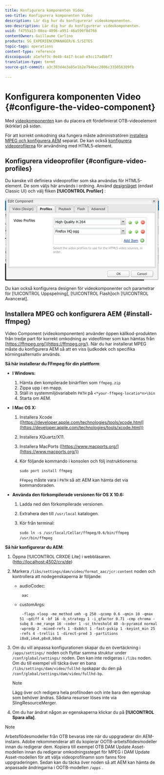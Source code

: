 ```yaml
---
title: Konfigurera komponenten Video
seo-title: Konfigurera komponenten Video
description: Lär dig hur du konfigurerar videokomponenten.
seo-description: Lär dig hur du konfigurerar videokomponenten.
uuid: f4755a13-08ea-4096-a951-46a590f8d766
contentOwner: Guillaume Carlino
products: SG_EXPERIENCEMANAGER/6.5/SITES
topic-tags: operations
content-type: reference
discoiquuid: a1efef3c-0e4b-4a17-bcad-e3cc17adbbf7
translation-type: tm+mt
source-git-commit: a3c303d4e3a85e1b2e794bec2006c335056309fb

---
```



# Konfigurera komponenten Video {#configure-the-video-component}

Med [videokomponenten](/help/sites-authoring/default-components-foundation.md#video) kan du placera ett fördefinierat OTB-videoelement (körklar) på sidan.

För att korrekt omkodning ska fungera måste administratören [installera MPEG och konfigurera AEM](#install-ffmpeg) separat. De kan också [konfigurera videoprofilerna](#configure-video-profiles) för användning med HTML5-element.

## Konfigurera videoprofiler {#configure-video-profiles}

Du kanske vill definiera videoprofiler som ska användas för HTML5-element. De som väljs här används i ordning. Använd [designläget](/help/sites-authoring/default-components-designmode.md) (endast Classic UI) och välj fliken **[!UICONTROL Profiler]** :

![chlimage_1-317](assets/chlimage_1-317.png)

Du kan också konfigurera designen för videokomponenter och parametrar för [!UICONTROL Uppspelning], [!UICONTROL Flash]och [!UICONTROL Avancerat].

## Installera MPEG och konfigurera AEM {#install-ffmpeg}

Video Component (videokomponenten) använder öppen källkod-produkten från tredje part för korrekt omkodning av videofilmer som kan hämtas från [https://ffmpeg.org/](https://ffmpeg.org/). När du har installerat MPEG måste du konfigurera AEM så att en viss ljudkodek och specifika körningsalternativ används.

**Så här installerar du FFmpeg för din plattform**:

* **I Windows:**

   1. Hämta den kompilerade binärfilen som `ffmpeg.zip`
   1. Zippa upp i en mapp.
   1. Ställ in systemmiljövariabeln `PATH` på `<*your-ffmpeg-locatio*n>\bin`
   1. Starta om AEM.

* **I Mac OS X:**

   1. Installera Xcode ([https://developer.apple.com/technologies/tools/xcode.html](https://developer.apple.com/technologies/tools/xcode.html))
   1. Installera XQuartz/X11.
   1. Installera MacPorts ([https://www.macports.org/](https://www.macports.org/))
   1. Kör följande kommando i konsolen och följ instruktionerna:

      `sudo port install ffmpeg`

      `FFmpeg` måste vara i `PATH` så att AEM kan hämta det via kommandoraden.

* **Använda den förkompilerade versionen för OS X 10.6:**

   1. Ladda ned den förkompilerade versionen.
   1. Extrahera den till `/usr/local` katalogen.
   1. Kör från terminal:

      `sudo ln -s /usr/local/Cellar/ffmpeg/0.6/bin/ffmpeg /usr/bin/ffmpeg`

**Så här konfigurerar du AEM**:

1. Öppna [!UICONTROL CRXDE Lite] i webbläsaren. ([http://localhost:4502/crx/de](http://localhost:4502/crx/de))
1. Markera `/libs/settings/dam/video/format_aac/jcr:content` noden och kontrollera att nodegenskaperna är följande:

   * audioCodec:

      ```
       aac
      ```

   * customArgs:

      ```
       -flags +loop -me_method umh -g 250 -qcomp 0.6 -qmin 10 -qmax 51 -qdiff 4 -bf 16 -b_strategy 1 -i_qfactor 0.71 -cmp chroma -subq 8 -me_range 16 -coder 1 -sc_threshold 40 -b-pyramid normal -wpredp 2 -mixed-refs 1 -8x8dct 1 -fast-pskip 1 -keyint_min 25 -refs 4 -trellis 1 -direct-pred 3 -partitions i8x8,i4x4,p8x8,b8x8
      ```

1. Om du vill anpassa konfigurationen skapar du en övertäckning i `/apps/settings/` noden och flyttar samma struktur under `/conf/global/settings/` noden. Den kan inte redigeras i `/libs` noden. Om du till exempel vill täcka över en bana `/libs/settings/dam/video/fullhd-bp`skapar du den på `/conf/global/settings/dam/video/fullhd-bp`.

   >[!NOTE]
   >
   >Lägg över och redigera hela profilnoden och inte bara den egenskap som behöver ändras. Sådana resurser löses inte via SlingResourceMerger.

1. Om du har ändrat någon av egenskaperna klickar du på **[!UICONTROL Spara alla]**.

>[!NOTE]
>
>Arbetsflödesmodeller från OTB bevaras inte när du uppgraderar din AEM-instans. Adobe rekommenderar att du kopierar OOTB-arbetsflödesmodeller innan du redigerar dem. Kopiera till exempel OTB DAM Update Asset-modellen innan du redigerar omkodningssteget för MPEG i DAM Update Asset-modellen för att välja videoprofilnamn som fanns före uppgraderingen. Sedan kan du täcka över noden så att AEM kan hämta de anpassade ändringarna i OOTB-modellen `/apps` .

